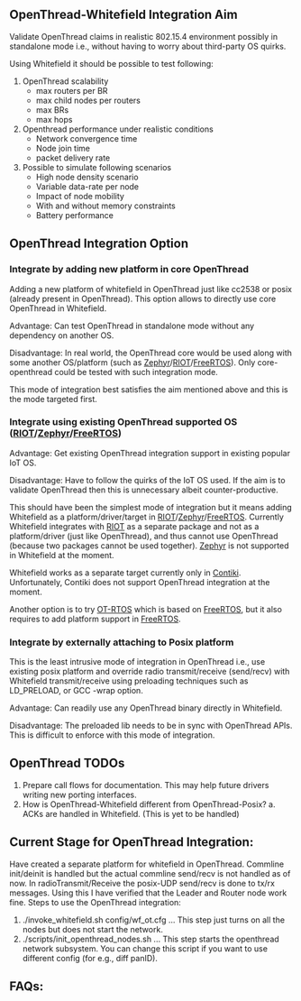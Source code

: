## OpenThread-Whitefield Integration Aim

Validate OpenThread claims in realistic 802.15.4 environment possibly in
standalone mode i.e., without having to worry about third-party OS quirks.

Using Whitefield it should be possible to test following:
1. OpenThread scalability 
    * max routers per BR
    * max child nodes per routers
    * max BRs
    * max hops
2. Openthread performance under realistic conditions
    * Network convergence time
    * Node join time
    * packet delivery rate
3. Possible to simulate following scenarios
    * High node density scenario
    * Variable data-rate per node
    * Impact of node mobility
    * With and without memory constraints
    * Battery performance

## OpenThread Integration Option

### Integrate by adding new platform in core OpenThread

Adding a new platform of whitefield in OpenThread just like cc2538 or posix
(already present in OpenThread). This option allows to directly use core
OpenThread in Whitefield.

Advantage: Can test OpenThread in standalone mode without any dependency on
another OS.

Disadvantage: In real world, the OpenThread core would be used along with some
another OS/platform (such as [Zephyr]/[RIOT]/[FreeRTOS]). Only core-openthread
could be tested with such integration mode.

This mode of integration best satisfies the aim mentioned above and this is the
mode targeted first.

### Integrate using existing OpenThread supported OS ([RIOT]/[Zephyr]/[FreeRTOS])

Advantage: Get existing OpenThread integration support in existing popular IoT
OS.

Disadvantage: Have to follow the quirks of the IoT OS used. If the aim is to
validate OpenThread then this is unnecessary albeit counter-productive.

This should have been the simplest mode of integration but it means adding
Whitefield as a platform/driver/target in [RIOT]/[Zephyr]/[FreeRTOS]. Currently
Whitefield integrates with [RIOT] as a separate package and not as a
platform/driver (just like OpenThread), and thus cannot use OpenThread (because
two packages cannot be used together). [Zephyr] is not supported in Whitefield
at the moment.

Whitefield works as a separate target currently only in [Contiki].
Unfortunately, Contiki does not support OpenThread integration at the moment.

Another option is to try [OT-RTOS] which is based on [FreeRTOS], but it also
requires to add platform support in [FreeRTOS].

### Integrate by externally attaching to Posix platform

This is the least intrusive mode of integration in OpenThread i.e., use
existing posix platform and override radio transmit/receive (send/recv) with
Whitefield transmit/receive using preloading techniques such as LD\_PRELOAD, or
GCC -wrap option.

Advantage: Can readily use any OpenThread binary directly in Whitefield.

Disadvantage: The preloaded lib needs to be in sync with OpenThread APIs. This
is difficult to enforce with this mode of integration.

## OpenThread TODOs
1. Prepare call flows for documentation. This may help future drivers writing
   new porting interfaces.
2. How is OpenThread-Whitefield different from OpenThread-Posix?
    a. ACKs are handled in Whitefield. (This is yet to be handled)

## Current Stage for OpenThread Integration:
Have created a separate platform for whitefield in OpenThread. Commline
init/deinit is handled but the actual commline send/recv is not handled as of
now. In radioTransmit/Receive the posix-UDP send/recv is done to tx/rx
messages. Using this I have verified that the Leader and Router node work fine.
Steps to use the OpenThread integration:
1. ./invoke\_whitefield.sh config/wf\_ot.cfg ... This step just turns on all
   the nodes but does not start the network.
2. ./scripts/init\_openthread\_nodes.sh ... This step starts the openthread
   network subsystem. You can change this script if you want to use different
   config (for e.g., diff panID).

## FAQs:

[FreeRTOS]: https://freertos.org/
[RIOT]: https://www.riot-os.org/
[Zephyr]: https://www.zephyrproject.org/
[Contiki]: http://www.contiki-os.org/
[OT-RTOS]: https://openthread.io/platforms/ot-rtos

